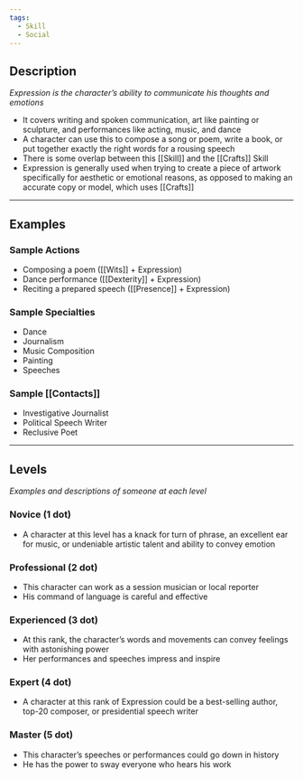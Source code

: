 ```yaml
---
tags:
  - Skill
  - Social
---
```


## Description

_Expression is the character’s ability to communicate his thoughts and emotions_
- It covers writing and spoken communication, art like painting or sculpture, and performances like acting, music, and dance
- A character can use this to compose a song or poem, write a book, or put together exactly the right words for a rousing speech
- There is some overlap between this [[Skill]] and the [[Crafts]] Skill
- Expression is generally used when trying to create a piece of artwork specifically for aesthetic or emotional reasons, as opposed to making an accurate copy or model, which uses [[Crafts]]

---

## Examples

### Sample Actions

- Composing a poem ([[Wits]] + Expression)
- Dance performance ([[Dexterity]] + Expression)
- Reciting a prepared speech ([[Presence]] + Expression)

### Sample Specialties

- Dance
- Journalism
- Music Composition
- Painting
- Speeches

### Sample [[Contacts]]

- Investigative Journalist
- Political Speech Writer
- Reclusive Poet

---

## Levels

_Examples and descriptions of someone at each level_

### Novice (1 dot)

- A character at this level has a knack for turn of phrase, an excellent ear for music, or undeniable artistic talent and ability to convey emotion

### Professional (2 dot)

- This character can work as a session musician or local reporter
- His command of language is careful and effective

### Experienced (3 dot)

- At this rank, the character’s words and movements can convey feelings with astonishing power
- Her performances and speeches impress and inspire

### Expert (4 dot)

- A character at this rank of Expression could be a best-selling author, top-20 composer, or presidential speech writer

### Master (5 dot)

- This character’s speeches or performances could go down in history
- He has the power to sway everyone who hears his work
